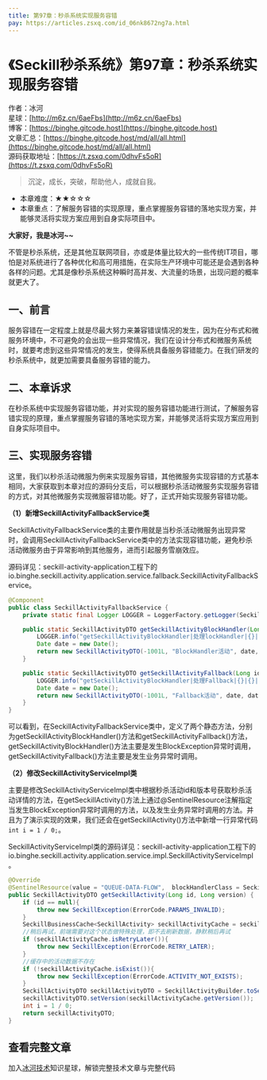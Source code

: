 ```yaml
---
title: 第97章：秒杀系统实现服务容错
pay: https://articles.zsxq.com/id_06nk8672ng7a.html
---
```


# 《Seckill秒杀系统》第97章：秒杀系统实现服务容错

作者：冰河
<br/>星球：[http://m6z.cn/6aeFbs](http://m6z.cn/6aeFbs)
<br/>博客：[https://binghe.gitcode.host](https://binghe.gitcode.host)
<br/>文章汇总：[https://binghe.gitcode.host/md/all/all.html](https://binghe.gitcode.host/md/all/all.html)
<br/>源码获取地址：[https://t.zsxq.com/0dhvFs5oR](https://t.zsxq.com/0dhvFs5oR)

> 沉淀，成长，突破，帮助他人，成就自我。

* 本章难度：★★☆☆☆
* 本章重点：了解服务容错的实现原理，重点掌握服务容错的落地实现方案，并能够灵活将实现方案应用到自身实际项目中。

**大家好，我是冰河~~**

不管是秒杀系统，还是其他互联网项目，亦或是体量比较大的一些传统IT项目，哪怕是对系统进行了各种优化和高可用措施，在实际生产环境中可能还是会遇到各种各样的问题。尤其是像秒杀系统这种瞬时高并发、大流量的场景，出现问题的概率就更大了。

## 一、前言

服务容错在一定程度上就是尽最大努力来兼容错误情况的发生，因为在分布式和微服务环境中，不可避免的会出现一些异常情况，我们在设计分布式和微服务系统时，就要考虑到这些异常情况的发生，使得系统具备服务容错能力。在我们研发的秒杀系统中，就更加需要具备服务容错的能力。

## 二、本章诉求

在秒杀系统中实现服务容错功能，并对实现的服务容错功能进行测试，了解服务容错实现的原理，重点掌握服务容错的落地实现方案，并能够灵活将实现方案应用到自身实际项目中。

## 三、实现服务容错

这里，我们以秒杀活动微服为例来实现服务容错，其他微服务实现容错的方式基本相同，大家获取到本章对应的源码分支后，可以根据秒杀活动微服务实现服务容错的方式，对其他微服务实现微服容错功能。好了，正式开始实现服务容错功能。

**（1）新增SeckillActivityFallbackService类**

SeckillActivityFallbackService类的主要作用就是当秒杀活动微服务出现异常时，会调用SeckillActivityFallbackService类中的方法实现容错功能，避免秒杀活动微服务由于异常影响到其他服务，进而引起服务雪崩效应。

源码详见：seckill-activity-application工程下的io.binghe.seckill.activity.application.service.fallback.SeckillActivityFallbackService。

```java
@Component
public class SeckillActivityFallbackService {
    private static final Logger LOGGER = LoggerFactory.getLogger(SeckillActivityFallbackService.class);

    public static SeckillActivityDTO getSeckillActivityBlockHandler(Long id, Long version, BlockException e){
        LOGGER.info("getSeckillActivityBlockHandler|处理lockHandler|{}|{}|{}",id, version, e.getMessage());
        Date date = new Date();
        return new SeckillActivityDTO(-1001L, "BlockHandler活动", date, date, SeckillActivityStatus.OFFLINE.getCode(), "BlockHandler活动", 0L);
    }

    public static SeckillActivityDTO getSeckillActivityFallback(Long id, Long version, Throwable t){
        LOGGER.info("getSeckillActivityBlockHandler|处理Fallback|{}|{}|{}", id, version, t.getMessage());
        Date date = new Date();
        return new SeckillActivityDTO(-1001L, "Fallback活动", date, date, SeckillActivityStatus.OFFLINE.getCode(), "Fallback活动", 0L);
    }
}
```

可以看到，在SeckillActivityFallbackService类中，定义了两个静态方法，分别为getSeckillActivityBlockHandler()方法和getSeckillActivityFallback()方法，getSeckillActivityBlockHandler()方法主要是发生BlockException异常时调用，getSeckillActivityFallback()方法主要是发生业务异常时调用。

**（2）修改SeckillActivityServiceImpl类**

主要是修改SeckillActivityServiceImpl类中根据秒杀活动id和版本号获取秒杀活动详情的方法，在getSeckillActivity()方法上通过@SentinelResource注解指定当发生BlockException异常时调用的方法，以及发生业务异常时调用的方法。并且为了演示实现的效果，我们还会在getSeckillActivity()方法中新增一行异常代码`int i = 1 / 0;`。

SeckillActivityServiceImpl类的源码详见：seckill-activity-application工程下的io.binghe.seckill.activity.application.service.impl.SeckillActivityServiceImpl。

```java
@Override
@SentinelResource(value = "QUEUE-DATA-FLOW",  blockHandlerClass = SeckillActivityFallbackService.class, blockHandler = "getSeckillActivityBlockHandler",  fallbackClass = SeckillActivityFallbackService.class, fallback = "getSeckillActivityFallback")
public SeckillActivityDTO getSeckillActivity(Long id, Long version) {
    if (id == null){
        throw new SeckillException(ErrorCode.PARAMS_INVALID);
    }
    SeckillBusinessCache<SeckillActivity> seckillActivityCache = seckillActivityCacheService.getCachedSeckillActivity(id, version);
    //稍后再试，前端需要对这个状态做特殊处理，即不去刷新数据，静默稍后再试
    if (seckillActivityCache.isRetryLater()){
        throw new SeckillException(ErrorCode.RETRY_LATER);
    }
    //缓存中的活动数据不存在
    if (!seckillActivityCache.isExist()){
        throw new SeckillException(ErrorCode.ACTIVITY_NOT_EXISTS);
    }
    SeckillActivityDTO seckillActivityDTO = SeckillActivityBuilder.toSeckillActivityDTO(seckillActivityCache.getData());
    seckillActivityDTO.setVersion(seckillActivityCache.getVersion());
    int i = 1 / 0;
    return seckillActivityDTO;
}
```

## 查看完整文章

加入[冰河技术](http://m6z.cn/6aeFbs)知识星球，解锁完整技术文章与完整代码